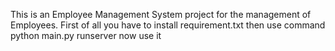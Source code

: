 This is an Employee Management System project for the management of Employees.
First of all you have to install requirement.txt then use command python main.py runserver 
now use it
